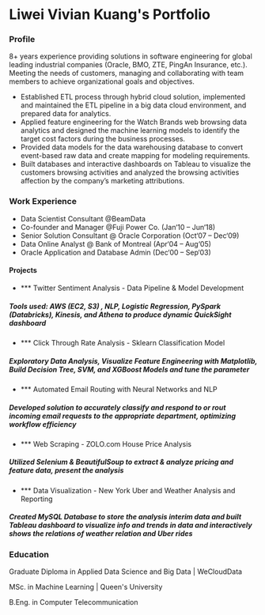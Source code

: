 # Liwei Vivian Kuang's Portfolio
### Profile 
8+ years experience providing solutions in software engineering for global leading industrial companies (Oracle, BMO, ZTE, PingAn Insurance, etc.). Meeting the needs of customers, managing and collaborating with team members to achieve organizational goals and objectives.
- Established ETL process through hybrid cloud solution, implemented and maintained the ETL pipeline in a big data cloud environment, and prepared data for analytics.
- Applied feature engineering for the Watch Brands web browsing data analytics and designed the machine learning models to identify the target cost factors during the business processes.   
- Provided data models for the data warehousing database to convert event-based raw data and create mapping for modeling requirements. 
- Built databases and interactive dashboards on Tableau to visualize the customers browsing activities and analyzed the browsing activities affection by the company’s marketing attributions.

### Work Experience
- Data Scientist Consultant @BeamData 
- Co-founder and Manager @Fuji Power Co.  (Jan‘10 – Jun‘18)
- Senior Solution Consultant @ Oracle Corporation (Oct‘07 – Dec‘09)
- Data Online Analyst @ Bank of Montreal (Apr‘04 – Aug‘05)
- Oracle Application and Database Admin (Dec‘00 – Sep‘03)
  
#### Projects   
- *** Twitter Sentiment Analysis - Data Pipeline & Model Development
##### Tools used: AWS (EC2, S3) , NLP, Logistic Regression, PySpark (Databricks), Kinesis, and Athena to produce dynamic QuickSight dashboard
- *** Click Through Rate Analysis - Sklearn Classification Model
##### Exploratory Data Analysis, Visualize Feature Engineering with Matplotlib,  Build Decision Tree, SVM, and XGBoost Models and tune the parameter
- *** Automated Email Routing with Neural Networks and NLP
##### Developed solution to accurately classify and respond to or rout incoming email requests to the appropriate department, optimizing workflow efficiency
- *** Web Scraping - ZOLO.com House Price Analysis 
##### Utilized Selenium & BeautifulSoup to extract & analyze pricing and feature data, present the analysis 
- *** Data Visualization - New York Uber and Weather Analysis and Reporting
##### Created MySQL Database to store the analysis interim data and built Tableau dashboard to visualize info and trends in data and interactively shows the relations of weather relation and Uber rides


### Education 
Graduate Diploma in Applied Data Science and Big Data | WeCloudData 

MSc. in Machine Learning | Queen's University 

B.Eng. in Computer Telecommunication 
